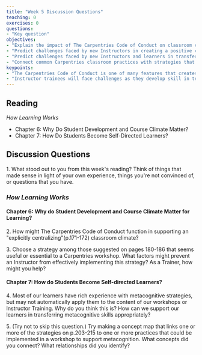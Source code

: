 ```yaml
--- 
title: "Week 5 Discussion Questions"    
teaching: 0 
exercises: 0    
questions:  
- "Key question"    
objectives: 
- "Explain the impact of The Carpentries Code of Conduct on classroom climate." 
- "Predict challenges faced by new Instructors in creating a positive classroom climate and propose possible solutions."
- "Predict challenges faced by new Instructors and learners in transferring metacognitive skills to a new learning process and propose possible solutions."
- "Connect common Carpentries classroom practices with strategies that support metacognition and identify the relationship between them."   
keypoints:  
- "The Carpentries Code of Conduct is one of many features that creates a positive classroom climate for Carpentries workshops." 
- "Instructor trainees will face challenges as they develop skill in teaching. As in Carpentries workshops, a core goal of our two-day training is to prepare them to encounter and surmount those challenges."   
---
```

## Reading
_How Learning Works_ 
- Chapter 6: Why Do Student Development and Course Climate Matter?
- Chapter 7: How Do Students Become Self-Directed Learners?

## Discussion Questions
1\. What stood out to you from this week's reading? Think of things that made sense in light of your own experience, things you're not convinced of, or questions that you have.

### _How Learning Works_
#### Chapter 6: Why do Student Development and Course Climate Matter for Learning?
2\. How might The Carpentries Code of Conduct function in supporting an "explicitly centralizing"(p.171-172) classroom climate? 

3\. Choose a strategy among those suggested on pages 180-186 that seems useful or essential to a Carpentries workshop. What factors might prevent an Instructor from effectively implementing this strategy? As a Trainer, how might you help?

#### Chapter 7: How do Students Become Self-directed Learners?

4\. Most of our learners have rich experience with metacognitive strategies, but may not automatically apply them to the content of our workshops or Instructor Training. Why do you think this is? How can we support our learners in transferring metacognitive skills appropriately? 

5\. (Try not to skip this question.) Try making a concept map that links one or more of the strategies on p.203-215 to one or more practices that could be implemented in a workshop to support metacognition. What concepts did you connect? What relationships did you identify?

